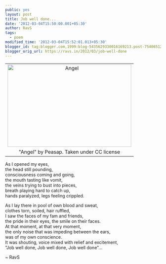 ```yaml
---
public: yes
layout: post
title: Job well done...
date: '2012-03-04T15:50:00.001+05:30'
author: RavS
tags:
  - poem 
modified_time: '2012-03-04T15:52:01.013+05:30'
blogger_id: tag:blogger.com,1999:blog-5435629330016169213.post-7540651259386698241
blogger_orig_url: https://ravs.in/2012/03/job-well-done
---
```


<table align="center" cellpadding="0" cellspacing="0" class="tr-caption-container" style="margin-left: auto; margin-right: auto; text-align: center;"><tbody><tr><td style="text-align: center;"><a href="http://www.flickr.com/photos/peasap/471837691/" style="margin-left: auto; margin-right: auto;" title="Angel by peasap, on Flickr"><img alt="Angel" height="266" src="http://farm1.staticflickr.com/210/471837691_e9cba39f48.jpg" width="400"></a></td></tr><tr><td class="tr-caption" style="text-align: center;">"Angel" by Peasap. Taken under CC license</td></tr></tbody></table>

As I opened my eyes,  
the head still pounding,  
consciousness coming and going,  
the mouth tasting like vomit,  
the veins trying to bust into pieces,  
breath playing hard to catch up,  
hands paralyzed, legs feeling crippled.

As I lay there in pool of own blood and sweat,  
clothes torn, soiled, hair ruffled,  
I saw the faces of my fam and friends,  
the pride in their eyes, the smile on their faces.  
At that moment, at that very moment,  
the only noise that was impeding between the ears,  
was of my own conscience.  
It was shouting, voice mixed with relief and excitement,  
"Job well done, Job well done, Job well done"...

~ RavS
